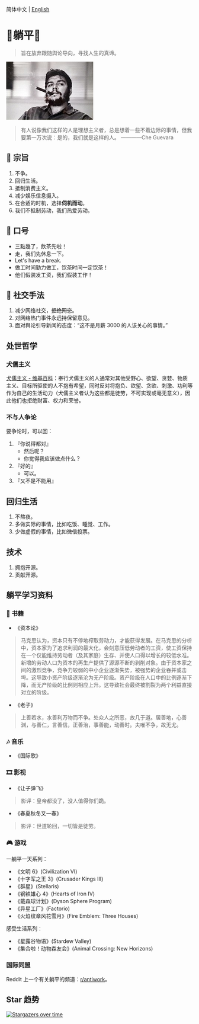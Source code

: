 简体中文 | [English](README.el.md)

# 🛌躺平🛌

> 旨在放弃跟随舆论导向，寻找人生的真谛。

![](./img/235px-Che_Guevara.jpg)
> 有人说像我们这样的人是理想主义者，总是想着一些不着边际的事情，但我要第一万次说：是的，我们就是这样的人。 ————Che Guevara

## 📜 宗旨

1. 不争。
2. 回归生活。
3. 抵制消费主义。
4. 减少娱乐信息摄入。
5. 在合适的时机，选择**伺机而动**。
6. 我们不抵制劳动，我们热爱劳动。

## 📢 口号

- 三點幾了，飲茶先啦！
- 走，我们先休息一下。
- Let's have a break.
- 做工时间勤力做工，饮茶时间一定饮茶！
- 他们假装发工资，我们假装工作！

## 🕺 社交手法

1. 减少网络社交，~~拒绝网恋~~。
2. 对网络热门事件永远持保留意见。
3. 面对舆论引导新闻的态度：“这不是月薪 3000 的人该关心的事情。”

## 处世哲学

### 犬儒主义

[犬儒主义 - 维基百科](https://zh.wikipedia.org/wiki/%E7%8A%AC%E5%84%92%E4%B8%BB%E7%BE%A9)：奉行犬儒主义的人通常对其他受野心、欲望、贪婪、物质主义、目标所驱使的人不抱有希望，同时反对将抱负、欲望、贪欲、刺激、功利等作为自己的生活动力（犬儒主义者认为这些都是徒劳，不可实现或毫无意义），因此他们也拒绝财富、权力和荣誉。

### 不与人争论

要争论时，可以回：

1. 『你说得都对』
     - 然后呢？
     - 你觉得我应该做点什么？
2. 『好的』
     - 可以。
3. 『又不是不能用』

## 回归生活

1. 不熬夜。
2. 多做实际的事情，比如吃饭、睡觉、工作。
3. 少做虚假的事情，比如~~微信~~投票。

## 技术

1. 拥抱开源。
2. 贡献开源。

## 躺平学习资料

### 📕 书籍
- 《资本论》

> 马克思认为，资本只有不停地榨取劳动力，才能获得发展。在马克思的分析中，资本家为了追求利润的最大化，会刻意压低劳动者的工资，使工资保持在一个仅能维持劳动者（及其家庭）生存、并使人口得以增长的较低水准。新增的劳动人口为资本的再生产提供了源源不断的剥削对象。由于资本家之间的激烈竞争，竞争力较弱的中小企业逐渐失势，被强势的企业吞并或击垮。这导致小资产阶级逐渐沦为无产阶级。资产阶级在人口中的比例逐渐下降，而无产阶级的比例则相应上升。这导致社会最终被割裂为两个利益直接对立的阶级。

-  《老子》
> 上善若水，水善利万物而不争。处众人之所恶，故几于道。居善地，心善渊，与善仁，言善信，正善治，事善能，动善时。夫唯不争，故无尤。

### 🎶 音乐

- 《国际歌》

### 🎞 影视

- 《让子弹飞》

> 影评：皇帝都没了，没人值得你们跪。

- 《春夏秋冬又一春》

> 影评：世道轮回，一切皆是徒劳。

### 🎮 游戏

一躺平一天系列：

- 《文明 6》(Civilization VI)
- 《十字军之王 3》(Crusader Kings III)
- 《群星》(Stellaris)
- 《钢铁雄心 4》(Hearts of Iron IV)
- 《戴森球计划》(Dyson Sphere Program)
- 《异星工厂》(Factorio)
- 《火焰纹章风花雪月》(Fire Emblem: Three Houses)

感受生活系列：

- 《星露谷物语》(Stardew Valley)
- 《集合啦！动物森友会》(Animal Crossing: New Horizons)

### 国际同盟

 Reddit 上一个有关躺平的频道：[r/antiwork](https://www.reddit.com/r/antiwork/)。

##  Star 趋势

[![Stargazers over time](https://starchart.cc/phodal/tangping.svg)](https://starchart.cc/phodal/tangping)
